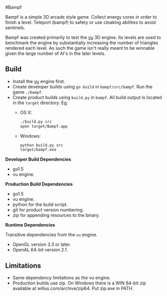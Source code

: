 <!-- Copyright © 2013-2014 Galvanized Logic Inc.                       -->
<!-- Use is governed by a BSD-style license found in the LICENSE file. -->

#Bampf

Bampf is a simple 3D arcade style game. Collect energy cores in order to finish
a level. Teleport (bampf) to safety or use cloaking abilities to avoid sentinels.

Bampf was created primarily to test the [vu](https://github.com/gazed/vu) 3D engine. Its levels are used to
benchmark the engine by substantially increasing the number of triangles rendered
each level. As such the game isn't really meant to be winnable given the large
number of AI's in the later levels.

Build
-----

* Install the [vu](https://github.com/gazed/vu) engine first.
* Create developer builds using ``go build`` in ``bampf/src/bampf``.
  Run the game ``./bampf``.
* Create product builds using ``build.py`` in ``bampf``. All build output
  is located in the ``target`` directory. Eg:
    * OS X:

        ```bash
        ./build.py src
        open target/Bampf.app
        ```
    * Windows:

        ```bash
        python build.py src
        target/bampf.exe
        ```

**Developer Build Dependencies**

* go1.5
* vu engine.

**Production Build Dependencies**

* go1.5
* vu engine.
* python for the build script.
* git for product version numbering.
* zip for appending resources to the binary.

**Runtime Dependencies**

Transitive dependencies from the ``vu`` engine.

* OpenGL version 3.3 or later.
* OpenAL 64-bit version 2.1.

Limitations
-----------

* Same dependency limitations as the vu engine.
* Production builds use zip. On Windows there is a WIN 64-bit zip available at
  willus.com/archive/zip64. Put zip.exe in PATH.
